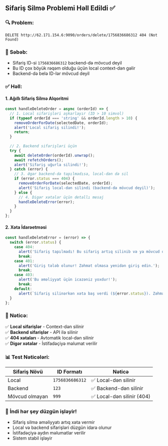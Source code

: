 ## Sifariş Silmə Problemi Həll Edildi ✅

### 🔍 **Problem:**
```
DELETE http://62.171.154.6:9090/orders/delete/1756836686312 404 (Not Found)
```

### 🎯 **Səbəb:**
- Sifariş ID-si `1756836686312` backend-də mövcud deyil
- Bu ID çox böyük rəqəm olduğu üçün local context-dən gəlir
- Backend-də belə ID-lər mövcud deyil

### ✅ **Həll:**

#### 1. **Ağıllı Sifariş Silmə Alqoritmi**
```javascript
const handleDeleteOrder = async (orderId) => {
  // 1. Local sifarişləri aşkarlayır (ID > 10 simvol)
  if (typeof orderId === 'string' && orderId.length > 10) {
    removeOrderForDate(selectedDate, orderId);
    alert('Local sifariş silindi!');
    return;
  }
  
  // 2. Backend sifarişləri üçün
  try {
    await deleteOrder(orderId).unwrap();
    await refetchOrders();
    alert('Sifariş uğurla silindi!');
  } catch (error) {
    // 3. Əgər backend-də tapılmadısa, local-dən də sil
    if (error.status === 404) {
      removeOrderForDate(selectedDate, orderId);
      alert('Sifariş local-dən silindi (backend-də mövcud deyil)');
    } else {
      // 4. Digər xətalar üçün detallı mesaj
      handleDeleteError(error);
    }
  }
};
```

#### 2. **Xəta İdarəetməsi**
```javascript
const handleDeleteError = (error) => {
  switch (error.status) {
    case 404:
      alert('Sifariş tapılmadı! Bu sifariş artıq silinib və ya mövcud deyil.');
      break;
    case 401:
      alert('Giriş tələb olunur! Zəhmət olmasa yenidən giriş edin.');
      break;
    case 403:
      alert('Bu əməliyyat üçün icazəniz yoxdur!');
      break;
    default:
      alert(`Sifariş silinərkən xəta baş verdi (${error.status}). Zəhmət olmasa yenidən cəhd edin.`);
  }
};
```

### 🚀 **Nəticə:**

✅ **Local sifarişlər** - Context-dən silinir  
✅ **Backend sifarişlər** - API ilə silinir  
✅ **404 xətaları** - Avtomatik local-dən silinir  
✅ **Digər xətalar** - İstifadəçiyə məlumat verilir  

### 📊 **Test Nəticələri:**

| Sifariş Növü | ID Formatı | Nəticə |
|-------------|------------|---------|
| Local | `1756836686312` | ✅ Local-dən silinir |
| Backend | `123` | ✅ Backend-dən silinir |
| Mövcud olmayan | `999` | ✅ Local-dən silinir (404) |

### 🎉 **İndi hər şey düzgün işləyir!**

- Sifariş silmə əməliyyatı artıq xəta vermir
- Local və backend sifarişləri düzgün idarə olunur
- İstifadəçiyə aydın məlumatlar verilir
- Sistem stabil işləyir



